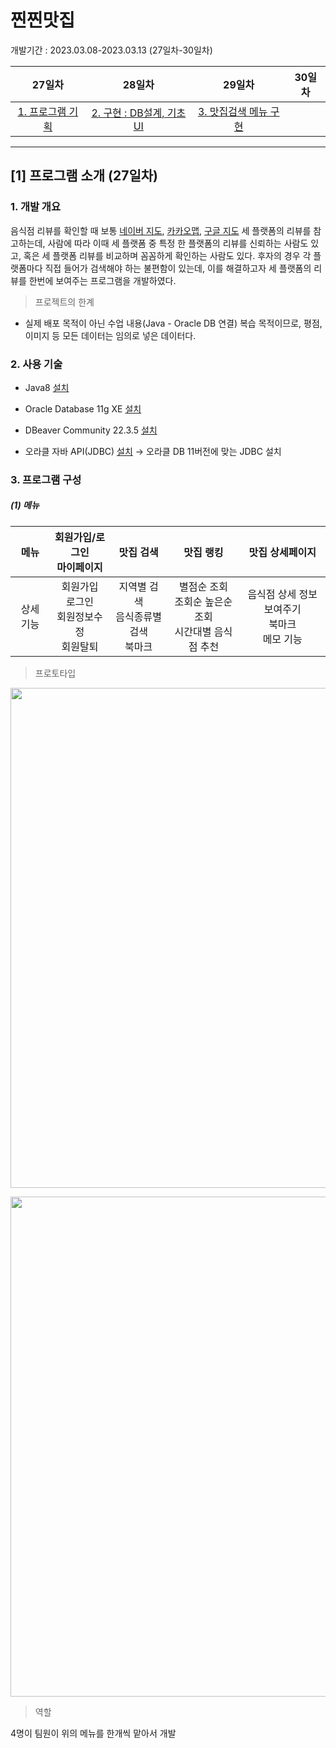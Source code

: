 # 찐찐맛집

개발기간 : 2023.03.08-2023.03.13 (27일차-30일차)

|27일차|28일차|29일차|30일차|
|:---:|:---:|:---:|:---:|
|[1. 프로그램 기획](#1-프로그램-소개-27일차)|[2. 구현 : DB설계, 기초UI](#2-구현-1단계-28일차)|[3. 맛집검색 메뉴 구현](#3구현-2단계-29일차)||

***

## [1] 프로그램 소개 (27일차)

### 1. 개발 개요

음식점 리뷰를 확인할 때 보통 [네이버 지도](https://map.naver.com/), [카카오맵](https://map.kakao.com/), [구글 지도](https://www.google.co.kr/maps/) 세 플랫폼의 리뷰를 참고하는데, 사람에 따라 이때 세 플랫폼 중 특정 한 플랫폼의 리뷰를 신뢰하는 사람도 있고, 혹은 세 플랫폼 리뷰를 비교하며 꼼꼼하게 확인하는 사람도 있다. 후자의 경우 각 플랫폼마다 직접 들어가 검색해야 하는 불편함이 있는데, 이를 해결하고자 세 플랫폼의 리뷰를 한번에 보여주는 프로그램을 개발하였다.

>프로젝트의 한계

- 실제 배포 목적이 아닌 수업 내용(Java - Oracle DB 연결) 복습 목적이므로, 평점, 이미지 등 모든 데이터는 임의로 넣은 데이터다.

### 2. 사용 기술

- Java8 [설치](https://www.oracle.com/kr/java/technologies/javase/javase8-archive-downloads.html)

- Oracle Database 11g XE [설치](https://www.oracle.com/kr/database/technologies/appdev/xe.html)

- DBeaver Community 22.3.5 [설치](https://dbeaver.io/download/)

- 오라클 자바 API(JDBC) [설치](https://www.oracle.com/database/technologies/appdev/jdbc-downloads.html) → 오라클 DB 11버전에 맞는 JDBC 설치

### 3. 프로그램 구성

##### (1) 메뉴

|메뉴|회원가입/로그인<br>마이페이지|맛집 검색|맛집 랭킹|맛집 상세페이지|
|:---:|:---:|:---:|:---:|:---:|
|상세 기능|회원가입<br>로그인<br>회원정보수정<br>회원탈퇴|지역별 검색<br>음식종류별 검색<br>북마크|별점순 조회<br>조회순 높은순 조회<br>시간대별 음식점 추천|음식점 상세 정보 보여주기<br>북마크<br>메모 기능|

>프로토타입

<p align="center"><img src="https://user-images.githubusercontent.com/64455378/224480902-f3454ed5-6ebd-4e53-b507-d76421e7206f.png" width=800> </p>

<p align="center"><img src="https://user-images.githubusercontent.com/64455378/224481077-2988f326-1078-4fc7-8fcc-45aca95c8134.JPG" width=800> </p>

> 역할

4명이 팀원이 위의 메뉴를 한개씩 맡아서 개발